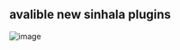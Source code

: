 ## avalible new sinhala plugins
![image](https://github.com/thecodebuzz/FileSizePOC/blob/master/TheCodebuzz.png?raw=true)
